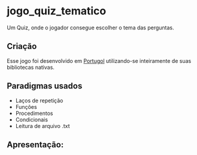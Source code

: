 # jogo_quiz_tematico
Um Quiz, onde o jogador consegue escolher o tema das perguntas.

## Criação
Esse jogo foi desenvolvido em [Portugol](http://lite.acad.univali.br/portugol/) utilizando-se inteiramente de suas bibliotecas nativas.
## Paradigmas usados
- Laços de repetição
- Funções
- Procedimentos
- Condicionais
- Leitura de arquivo .txt

## Apresentação:
